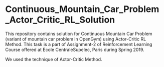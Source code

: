 # Continuous_Mountain_Car_Problem_Actor_Critic_RL_Solution
This repository contains solution for Continuous Mountain Car Problem (variant of mountain car problem in OpenGym) using Actor-Critic RL Method. This task is a part of Assignment-2 of Reinforcement Learning Course offered at Ecole CentraleSupelec, Paris during Spring 2019. 

We used the technique of Actor-Critic Method.
